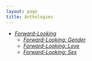 ```yaml
---
layout: page
title: Anthologies
---
```


* [*Forward-Looking*](forward-looking)
    * [*Forward-Looking: Gender*](forward-looking/gender)
    * [*Forward-Looking: Love*](forward-looking/love)
    * [*Forward-Looking: Sex*](forward-looking/sex)
